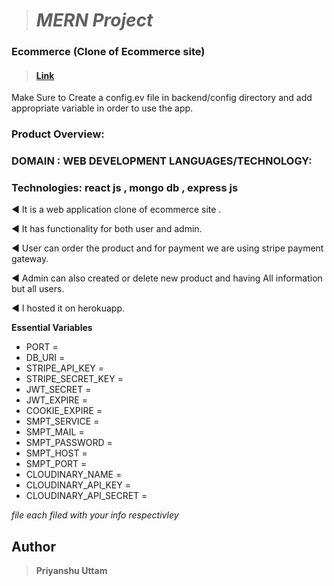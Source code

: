 > # 							*MERN Project*						

### Ecommerce (Clone of Ecommerce site)
> ####  [   Link ](https://ecommerce-uttam-store.herokuapp.com/ "   Link")

Make Sure to Create a config.ev file in backend/config directory and add appropriate variable in order to use the app.



### Product Overview:

### DOMAIN : WEB DEVELOPMENT LANGUAGES/TECHNOLOGY:

###  Technologies: react js , mongo db , express js 

◄ It is a web application clone of ecommerce site . 

◄ It has functionality for both user and admin.

◄ User can order the product and for payment we are using
stripe payment gateway.

◄ Admin can also created or delete new product and having
All information but all users.

◄ I hosted it on herokuapp.

**Essential Variables**
- PORT =  
- DB_URI = 
- STRIPE_API_KEY = 
- STRIPE_SECRET_KEY = 
- JWT_SECRET = 
- JWT_EXPIRE =
- COOKIE_EXPIRE = 
- SMPT_SERVICE =
- SMPT_MAIL = 
- SMPT_PASSWORD = 
- SMPT_HOST = 
- SMPT_PORT = 
- CLOUDINARY_NAME = 
- CLOUDINARY_API_KEY = 
- CLOUDINARY_API_SECRET = 

*file each filed with your info respectivley*

## Author
> **Priyanshu Uttam**


